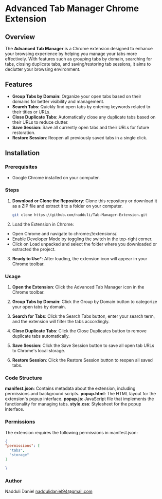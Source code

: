 # Advanced Tab Manager Chrome Extension

## Overview

The **Advanced Tab Manager** is a Chrome extension designed to enhance your browsing experience by helping you manage your tabs more effectively. With features such as grouping tabs by domain, searching for tabs, closing duplicate tabs, and saving/restoring tab sessions, it aims to declutter your browsing environment.

## Features

- **Group Tabs by Domain**: Organize your open tabs based on their domains for better visibility and management.
- **Search Tabs**: Quickly find open tabs by entering keywords related to their titles or URLs.
- **Close Duplicate Tabs**: Automatically close any duplicate tabs based on their URLs to reduce clutter.
- **Save Session**: Save all currently open tabs and their URLs for future restoration.
- **Restore Session**: Reopen all previously saved tabs in a single click.

## Installation

### Prerequisites

- Google Chrome installed on your computer.

### Steps

1. **Download or Clone the Repository**:
   Clone this repository or download it as a ZIP file and extract it to a folder on your computer.

   ```bash
   git clone https://github.com/nadduli/Tab-Manager-Extension.git

2. Load the Extension in Chrome:
* Open Chrome and navigate to chrome://extensions/.
* Enable Developer Mode by toggling the switch in the top-right corner.
* Click on Load unpacked and select the folder where you downloaded or extracted the project.

3. **Ready to Use***: After loading, the extension icon will appear in your Chrome toolbar.

### Usage

1. **Open the Extension**: Click the Advanced Tab Manager icon in the Chrome toolbar.

2. **Group Tabs by Domain**: Click the Group by Domain button to categorize your open tabs by domain.

3. **Search for Tabs**: Click the Search Tabs button, enter your search term, and the extension will filter the tabs accordingly.

4. **Close Duplicate Tabs**: Click the Close Duplicates button to remove duplicate tabs automatically.

5. **Save Session**: Click the Save Session button to save all open tab URLs to Chrome's local storage.

6. **Restore Session**: Click the Restore Session button to reopen all saved tabs.

### Code Structure
**manifest.json**: Contains metadata about the extension, including permissions and background scripts.
**popup.html**: The HTML layout for the extension's popup interface.
**popup.js**: JavaScript file that implements the functionality for managing tabs.
**style.css**: Stylesheet for the popup interface.

### Permissions
The extension requires the following permissions in manifest.json:
```json
{
"permissions": [
  "tabs",
  "storage"
]

}
```
### Author
Nadduli Daniel <naddulidaniel94@gmail.com>


